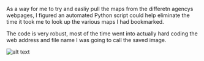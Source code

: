 As a way for me to try and easliy pull the maps from the differetn agencys webpages, I figured an automated Python script could help eliminate the time it took me to look up the various maps I had bookmarked. 

The code is very robust, most of the time went into actually hard coding the web address and file name I was going to call the saved image.

![alt text](https://raw.githubusercontent.com/username/Weather-Jupyter-Notebooks/blob/Various%20Weather%20Agency%20Maps/Sample%20Images/2019_01_16_06_Snow%20Water%20Eq.png)
